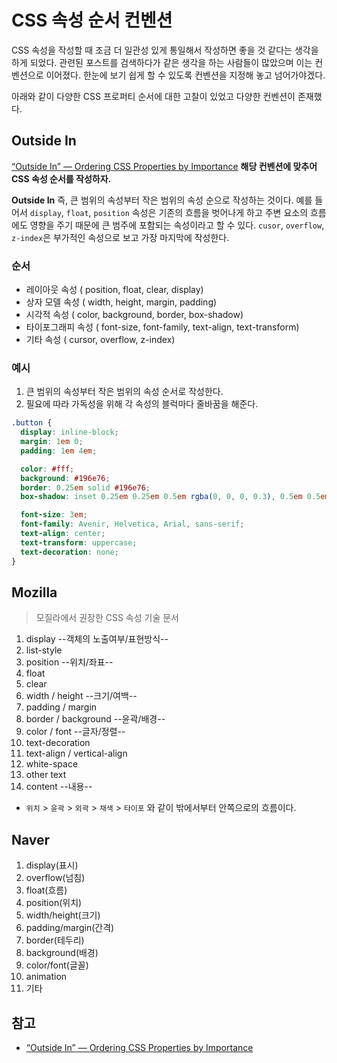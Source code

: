 # CSS 속성 순서 컨벤션

CSS 속성을 작성할 때 조금 더 일관성 있게 통일해서 작성하면 좋을 것 같다는 생각을 하게 되었다. 관련된 포스트를 검색하다가 같은 생각을 하는 사람들이 많았으며 이는 컨벤션으로 이어졌다. 한눈에 보기 쉽게 할 수 있도록 컨벤션을 지정해 놓고 넘어가야겠다.

아래와 같이 다양한 CSS 프로퍼티 순서에 대한 고찰이 있었고 다양한 컨벤션이 존재했다.

## Outside In

[“Outside In” — Ordering CSS Properties by Importance](https://webdesign.tutsplus.com/articles/outside-in-ordering-css-properties-by-importance--cms-21685) **해당 컨벤션에 맞추어 CSS 속성 순서를 작성하자.**

**Outside In** 즉, 큰 범위의 속성부터 작은 범위의 속성 순으로 작성하는 것이다. 예를 들어서 `display`, `float`, `position` 속성은 기존의 흐름을 벗어나게 하고 주변 요소의 흐름에도 영향을 주기 때문에 큰 범주에 포함되는 속성이라고 할 수 있다. `cusor`, `overflow`, `z-index`은 부가적인 속성으로 보고 가장 마지막에 작성한다.

### 순서

- 레이아웃 속성 ( position, float, clear, display)
- 상자 모델 속성 ( width, height, margin, padding)
- 시각적 속성 ( color, background, border, box-shadow)
- 타이포그래피 속성 ( font-size, font-family, text-align, text-transform)
- 기타 속성 ( cursor, overflow, z-index)

### 예시

1. 큰 범위의 속성부터 작은 범위의 속성 순서로 작성한다.
2. 필요에 따라 가독성을 위해 각 속성의 블럭마다 줄바꿈을 해준다.

```css
.button {
  display: inline-block;
  margin: 1em 0;
  padding: 1em 4em;

  color: #fff;
  background: #196e76;
  border: 0.25em solid #196e76;
  box-shadow: inset 0.25em 0.25em 0.5em rgba(0, 0, 0, 0.3), 0.5em 0.5em 0 #444;

  font-size: 3em;
  font-family: Avenir, Helvetica, Arial, sans-serif;
  text-align: center;
  text-transform: uppercase;
  text-decoration: none;
}
```

## Mozilla

> 모질라에서 권장한 CSS 속성 기술 문서

1. display --객체의 노출여부/표현방식--
2. list-style
3. position --위치/좌표--
4. float
5. clear
6. width / height --크기/여백--
7. padding / margin
8. border / background --윤곽/배경--
9. color / font --글자/정렬--
10. text-decoration
11. text-align / vertical-align
12. white-space
13. other text
14. content --내용--

- `위치` > `윤곽` > `외곽` > `채색` > `타이포` 와 같이 밖에서부터 안쪽으로의 흐름이다.

## Naver

1. display(표시)
2. overflow(넘침)
3. float(흐름)
4. position(위치)
5. width/height(크기)
6. padding/margin(간격)
7. border(테두리)
8. background(배경)
9. color/font(글꼴)
10. animation
11. 기타

## 참고

- [
  “Outside In” — Ordering CSS Properties by Importance](https://webdesign.tutsplus.com/articles/outside-in-ordering-css-properties-by-importance--cms-21685)
